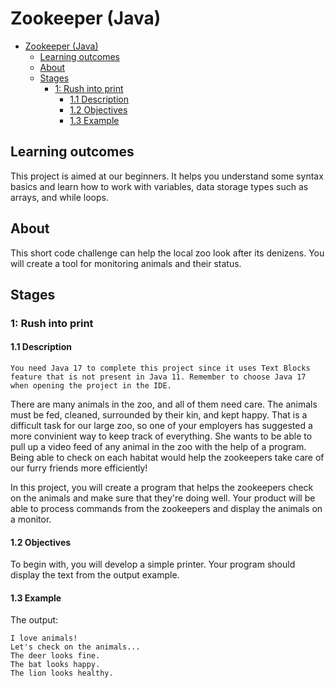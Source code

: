 # Zookeeper (Java)

- [Zookeeper (Java)](#zookeeper-java)
  - [Learning outcomes](#learning-outcomes)
  - [About](#about)
  - [Stages](#stages)
    - [1: Rush into print](#1-rush-into-print)
      - [1.1 Description](#11-description)
      - [1.2 Objectives](#12-objectives)
      - [1.3 Example](#13-example)

## Learning outcomes
This project is aimed at our beginners. It helps you understand some syntax basics and learn how to work with variables, data storage types such as arrays, and while loops.

## About
This short code challenge can help the local zoo look after its denizens. You will create a tool for monitoring animals and their status.

## Stages
### 1: Rush into print
#### 1.1 Description
```
You need Java 17 to complete this project since it uses Text Blocks feature that is not present in Java 11. Remember to choose Java 17 when opening the project in the IDE.
```

There are many animals in the zoo, and all of them need care. The animals must be fed, cleaned, surrounded by their kin, and kept happy. That is a difficult task for our large zoo, so one of your employers has suggested a more convinient way to keep track of everything. She wants to be able to pull up a video feed of any animal in the zoo with the help of a program. Being able to check on each habitat would help the zookeepers take care of our furry friends more efficiently!

In this project, you will create a program that helps the zookeepers check on the animals and make sure that they're doing well. Your product will be able to process commands from the zookeepers and display the animals on a monitor.

#### 1.2 Objectives
To begin with, you will develop a simple printer. Your program should display the text from the output example.

#### 1.3 Example
The output:
```console
I love animals!
Let's check on the animals...
The deer looks fine.
The bat looks happy.
The lion looks healthy.
```
